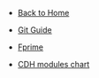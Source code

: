 <!-- markdownlint-disable MD041-->
* [Back to Home](README.md)

* [Git Guide](/git-guide/index)

* [Fprime](/fprime/main-fprime)

* [CDH modules chart](cdh-modules-chart.md)
